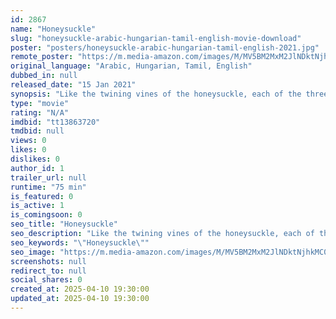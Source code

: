 ```yaml
---
id: 2867
name: "Honeysuckle"
slug: "honeysuckle-arabic-hungarian-tamil-english-movie-download"
poster: "posters/honeysuckle-arabic-hungarian-tamil-english-2021.jpg"
remote_poster: "https://m.media-amazon.com/images/M/MV5BM2MxM2JlNDktNjhkMC00YzVjLTg4MDgtMmRmYzdhY2JlN2Q2XkEyXkFqcGc@._V1_SX300.jpg"
original_language: "Arabic, Hungarian, Tamil, English"
dubbed_in: null
released_date: "15 Jan 2021"
synopsis: "Like the twining vines of the honeysuckle, each of the three stories in this film follow a character whose growth is impeded by the clouds of society hanging over their heads. From a Hungarian taxi driver torn between the preserva..."
type: "movie"
rating: "N/A"
imdbid: "tt13863720"
tmdbid: null
views: 0
likes: 0
dislikes: 0
author_id: 1
trailer_url: null
runtime: "75 min"
is_featured: 0
is_active: 1
is_comingsoon: 0
seo_title: "Honeysuckle"
seo_description: "Like the twining vines of the honeysuckle, each of the three stories in this film follow a character whose growth is impeded by the clouds of society hanging over their heads. From a Hungarian taxi driver torn between the preserva..."
seo_keywords: "\"Honeysuckle\""
seo_image: "https://m.media-amazon.com/images/M/MV5BM2MxM2JlNDktNjhkMC00YzVjLTg4MDgtMmRmYzdhY2JlN2Q2XkEyXkFqcGc@._V1_SX300.jpg"
screenshots: null
redirect_to: null
social_shares: 0
created_at: 2025-04-10 19:30:00
updated_at: 2025-04-10 19:30:00
---
```


